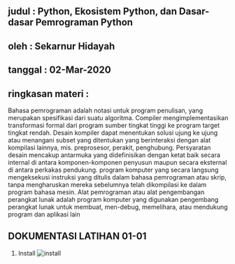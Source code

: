 ## judul : Python, Ekosistem Python, dan Dasar-dasar Pemrograman Python ##
## oleh : Sekarnur Hidayah ##
## tanggal : 02-Mar-2020 ##
## ringkasan materi : ##
Bahasa pemrograman adalah notasi untuk program penulisan, yang merupakan spesifikasi dari suatu algoritma.
Compiler mengimplementasikan transformasi formal dari program sumber tingkat tinggi ke program target tingkat rendah.
Desain kompiler dapat menentukan solusi ujung ke ujung atau menangani subset yang ditentukan yang berinteraksi dengan alat kompilasi lainnya,
mis. preprosesor, perakit, penghubung. Persyaratan desain mencakup antarmuka yang didefinisikan dengan ketat baik secara internal di antara komponen-komponen 
penyusun maupun secara eksternal di antara perkakas pendukung.
program komputer yang secara langsung mengeksekusi instruksi yang ditulis dalam bahasa pemrograman atau skrip, tanpa mengharuskan mereka sebelumnya telah 
dikompilasi ke dalam program bahasa mesin. 
Alat pemrograman atau alat pengembangan perangkat lunak adalah program komputer yang digunakan pengembang perangkat lunak untuk membuat, men-debug, memelihara,
atau mendukung program dan aplikasi lain

## DOKUMENTASI LATIHAN 01-01 ##

1. Install
![install](https://github.com/sekarnurhidayah99/DokumentasiMagang/blob/master/01-01/Latihan/isntall%20python.png)